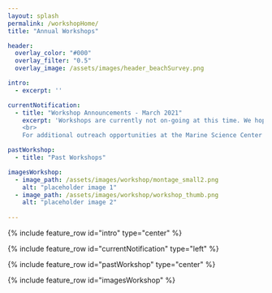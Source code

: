 ```yaml
---
layout: splash
permalink: /workshopHome/
title: "Annual Workshops"

header:
  overlay_color: "#000"
  overlay_filter: "0.5"
  overlay_image: /assets/images/header_beachSurvey.png

intro: 
  - excerpt: ''

currentNotification:
  - title: "Workshop Announcements - March 2021"
    excerpt: 'Workshops are currently not on-going at this time. We hope to have more in the future, pending funding. <br>
    <br>
    For additional outreach opportunities at the Marine Science Center at Northeastern University please visit our [outreach webpage](https://cos.northeastern.edu/marinescience/outreach/) or contact our Outreach Program Coordinator, Sierra Muñoz ([mscoutreach@northeastern.edu](mscoutreach@northeastern.edu)).' 

pastWorkshop:
  - title: "Past Workshops"

imagesWorkshop:
  - image_path: /assets/images/workshop/montage_small2.png
    alt: "placeholder image 1"
  - image_path: /assets/images/workshop/workshop_thumb.png
    alt: "placeholder image 2"
        
---
```



{% include feature_row id="intro" type="center" %}

{% include feature_row id="currentNotification" type="left" %}

{% include feature_row id="pastWorkshop" type="center" %}

{% include feature_row id="imagesWorkshop" %}
